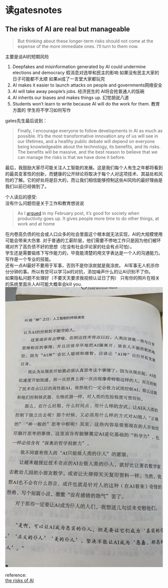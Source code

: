 ﻿# 读gatesnotes
## The risks of AI are real but manageable

> But thinking about these longer-term risks should not come at the expense of the more immediate ones. I’ll turn to them now.  

主要是谈AI的短期风险  
1. Deepfakes and misinformation generated by AI could undermine elections and democracy 假消息对选举和民主的影响 如果没有民主大家的日子可能都不太顺 如果ai成了一言堂大家都玩完
2. AI makes it easier to launch attacks on people and governments网络安全
3. AI will take away people’s jobs. 经济民生的 AI将会抢普通人的饭碗
4. AI inherits our biases and makes things up. 幻觉胡说八道
5. Students won’t learn to write because AI will do the work for them. 教育方面的 学生将不学习如何写作

gates先生最后说到：
> Finally, I encourage everyone to follow developments in AI as much as possible. It’s the most transformative innovation any of us will see in our lifetimes, and a healthy public debate will depend on everyone being knowledgeable about the technology, its benefits, and its risks. The benefits will be massive, and the best reason to believe that we can manage the risks is that we have done it before.

最后，我鼓励大家尽可能关注人工智能的发展。这是我们每个人有生之年都将看到的最具变革性的创新，而健康的公开辩论将取决于每个人对这项技术、其益处和风险的了解。它的好处将是巨大的，而让我们相信能够控制这些AI风险的最好理由是我们以前已经做到了。

个人读后的感受:  
没有什么问题但是关于工作和教育想说说  

> As I [argued](https://www.gatesnotes.com/The-Age-of-AI-Has-Begun#ALChapter3) in my February post, it’s good for society when productivity goes up. It gives people more time to do other things, at work and at home

在内卷高负债的社会或人口众多的社会里面这个根本就无法实现，AI的大规模使用可能会带来大伤害. 对于普通的工薪阶层，他们需要不停地工作只是因为他们被环境对齐了高负债不好的思想（在没有社会评论家的社会有点可怕）。    
学生还是需要锻炼下写作能力的，毕竟能清楚的用文字表达是一个人的沟通能力。写作是一个专业的技能。  
还有一点AI最好不要用于军事，否则不是你涂炭就是我涂炭。 AI军事无人机杀你分分钟的事。所以有空可以学习ai的对抗，添加噪声什么的让AI识别不了你。  
如果隐私问题不处理好（不要天天要求我视频认证日了狗） 只有你的照片在相关的系统里面杀人AI可能大概率会kill you.
![AI IS GOD](20230723065220.jpg)




reference:  
[the risks of AI](https://www.gatesnotes.com/The-risks-of-AI-are-real-but-manageable)
